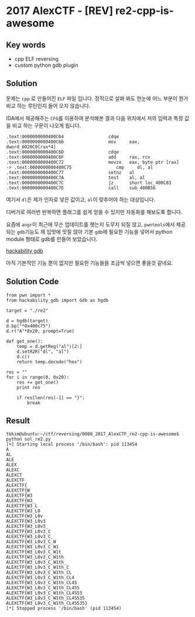 # 2017 AlexCTF - [REV] re2-cpp-is-awesome

## Key words

- cpp ELF reversing
- custom python gdb plugin

## Solution

문제는 `cpp` 로 만들어진 `ELF` 파일 입니다. 정적으로 살펴 봐도 한눈에 어느 부분이 뭔가 비교 하는 루틴인지 들어 오지 않습니다.

IDA에서 제공해주는 `CFG`를 이용하여 분석해본 결과 다음 위치에서 저의 입력과 특정 값을 비교 하는 구문이 나오게 됩니다.

```
.text:0000000000400C64                 cdqe
.text:0000000000400C66                 mov     eax, dword_6020C0[rax*4]
.text:0000000000400C6D                 cdqe
.text:0000000000400C6F                 add     rax, rcx
.text:0000000000400C72                 movzx   eax, byte ptr [rax]
-> .text:0000000000400C75                 cmp     dl, al
.text:0000000000400C77                 setnz   al
.text:0000000000400C7A                 test    al, al
.text:0000000000400C7C                 jz      short loc_400C83
.text:0000000000400C7E                 call    sub_400B56
```

여기서 `dl`은 제가 인자로 넣은 값이고, `al`이 맞추어야 하는 대상입니다.

디버거로 여러번 반복하면 플래그를 쉽게 얻을 수 있지만 자동화를 해보도록 합니다.

요즘에 `angr`이 최근에 무슨 업데이트를 햇는지 도무지 되질 않고, `pwntools`에서 제공 되는 `gdb`기능도 제 입맛에 맛질 않아 기본 `gdb`에 필요한 기능을 넣어서 python module 형태로 gdb를 만들어 보았습니다.

[hackability gdb](https://github.com/ktb88/hackability_gdb)

아직 기본적인 기능 뿐이 없지만 필요한 기능들을 조금씩 넣으면 좋을것 같네요.

## Solution Code 

```
from pwn import *
from hackability_gdb import Gdb as hgdb

target = "./re2"

d = hgdb(target)
d.bp("*0x400c75")
d.r("A"*0x20, prompt=True)

def get_one():
    temp = d.getReg("al")[2:]
    d.setR2R("dl", "al")
    d.c()
    return temp.decode("hex")

res = ""
for i in range(0, 0x20):
    res += get_one()
    print res

    if res[len(res)-1] == "}":
        break
```

## Result

```
tbkim@ubuntu:~/ctf/reversing/0008_2017_AlexCTF_re2-cpp-is-awesome$ python sol_re2.py 
[+] Starting local process '/bin/bash': pid 113454
A
AL
ALE
ALEX
ALEXC
ALEXCT
ALEXCTF
ALEXCTF{
ALEXCTF{W
ALEXCTF{W3
ALEXCTF{W3_
ALEXCTF{W3_L
ALEXCTF{W3_L0
ALEXCTF{W3_L0v
ALEXCTF{W3_L0v3
ALEXCTF{W3_L0v3_
ALEXCTF{W3_L0v3_C
ALEXCTF{W3_L0v3_C_
ALEXCTF{W3_L0v3_C_W
ALEXCTF{W3_L0v3_C_W1
ALEXCTF{W3_L0v3_C_W1t
ALEXCTF{W3_L0v3_C_W1th
ALEXCTF{W3_L0v3_C_W1th_
ALEXCTF{W3_L0v3_C_W1th_C
ALEXCTF{W3_L0v3_C_W1th_CL
ALEXCTF{W3_L0v3_C_W1th_CL4
ALEXCTF{W3_L0v3_C_W1th_CL45
ALEXCTF{W3_L0v3_C_W1th_CL455
ALEXCTF{W3_L0v3_C_W1th_CL4553
ALEXCTF{W3_L0v3_C_W1th_CL45535
ALEXCTF{W3_L0v3_C_W1th_CL45535}
[*] Stopped process '/bin/bash' (pid 113454)
```
